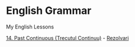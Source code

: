 # English Grammar

My English Lessons

[14. Past Continuous (Trecutul Continuu)](../master/14.Past_Continuous_Trecutul_Continuu.md) - [Rezolvari](../master/14.Past_Continuous_Trecutul_Continuu_Solution.md) 

